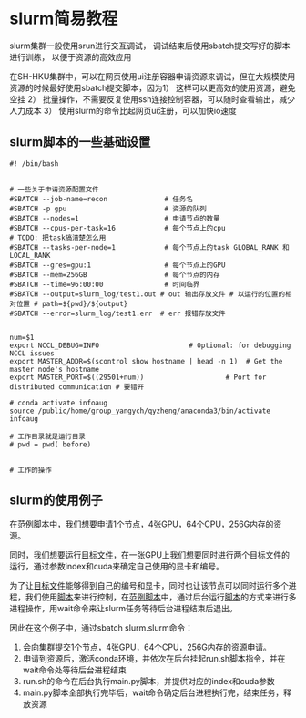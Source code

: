 # slurm简易教程
slurm集群一般使用srun进行交互调试，
调试结束后使用sbatch提交写好的脚本进行训练，
以便于资源的高效应用

在SH-HKU集群中，可以在网页使用ui注册容器申请资源来调试，但在大规模使用资源的时候最好使用sbatch提交脚本，因为1） 这样可以更高效的使用资源，避免空挂 2） 批量操作，不需要反复使用ssh连接控制容器，可以随时查看输出，减少人力成本 3） 使用slurm的命令比起网页ui注册，可以加快io速度

## slurm脚本的一些基础设置

```
#! /bin/bash


# 一些关于申请资源配置文件
#SBATCH --job-name=recon              # 任务名
#SBATCH -p gpu                        # 资源的队列
#SBATCH --nodes=1                     # 申请节点的数量
#SBATCH --cpus-per-task=16            # 每个节点上的cpu 
# TODO: 把task搞清楚怎么用
#SBATCH --tasks-per-node=1            # 每个节点上的task GLOBAL_RANK 和 LOCAL_RANK
#SBATCH --gres=gpu:1                  # 每个节点上的GPU
#SBATCH --mem=256GB                   # 每个节点的内存
#SBATCH --time=96:00:00               # 时间临界
#SBATCH --output=slurm_log/test1.out # out 输出存放文件 # 以运行的位置的相对位置 # path=${pwd}/${output}
#SBATCH --error=slurm_log/test1.err  # err 报错存放文件  


num=$1
export NCCL_DEBUG=INFO                      # Optional: for debugging NCCL issues
export MASTER_ADDR=$(scontrol show hostname | head -n 1)  # Get the master node's hostname
export MASTER_PORT=$((29501+num))                    # Port for distributed communication # 要错开

# conda activate infoaug
source /public/home/group_yangych/qyzheng/anaconda3/bin/activate infoaug

# 工作目录就是运行目录
# pwd = pwd( before)


# 工作的操作
```

## slurm的使用例子

在[范例脚本](slurm.slurm)中，我们想要申请1个节点，4张GPU，64个CPU，256G内存的资源。

同时，我们想要运行[目标文件](slurm.py)，在一张GPU上我们想要同时进行两个目标文件的运行，通过参数index和cuda来确定自己使用的显卡和编号。

为了让[目标文件](slurm.py)能够得到自己的编号和显卡，同时也让该节点可以同时运行多个进程，我们使用[脚本](run.sh)来进行控制，在[范例脚本](slurm.slurm)中，通过后台运行[脚本](run.sh)的方式来进行多进程操作，用wait命令来让slurm任务等待后台进程结束后退出。

因此在这个例子中，通过sbatch slurm.slurm命令：

1. 会向集群提交1个节点，4张GPU，64个CPU，256G内存的资源申请。
2. 申请到资源后，激活conda环境，并依次在后台挂起run.sh脚本指令，并在wait命令处等待后台进程结束
3. run.sh的命令在后台执行main.py脚本，并提供对应的index和cuda参数
4. main.py脚本全部执行完毕后，wait命令确定后台进程执行完，结束任务，释放资源
